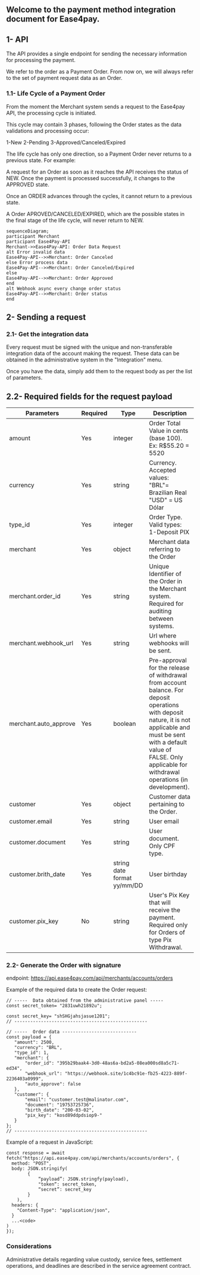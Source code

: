 ## Welcome to the payment method integration document for Ease4pay.

## 1- API

The API provides a single endpoint for sending the necessary information for processing the payment. 

We refer to the order as a Payment Order. From now on, we will always refer to the set of payment request data as an Order.

### 1.1- Life Cycle of a Payment Order

From the moment the Merchant system sends a request to the Ease4pay API, the processing cycle is initiated.

This cycle may contain 3 phases, following the Order states as the data validations and processing occur:

1-New
2-Pending
3-Approved/Canceled/Expired

The life cycle has only one direction, so a Payment Order never returns to a previous state. For example: 

A request for an Order as soon as it reaches the API receives the status of NEW. Once the payment is processed successfully, it changes to the APPROVED state.

Once an ORDER advances through the cycles, it cannot return to a previous state.

A Order APROVED/CANCELED/EXPIRED, which are the possible states in the final stage of the life cycle, will never return to NEW.

```mermaid
sequenceDiagram;
participant Merchant
participant Ease4Pay-API
Merchant->>Ease4Pay-API: Order Data Request
alt Error invalid data
Ease4Pay-API-->>Merchant: Order Canceled
else Error process data
Ease4Pay-API-->>Merchant: Order Canceled/Expired
else
Ease4Pay-API-->>Merchant: Order Approved
end
alt Webhook async every change order status
Ease4Pay-API-->>Merchant: Order status
end
```

## 2- Sending a request

### 2.1- Get the integration data

Every request must be signed with the unique and non-transferable integration data of the account making the request. These data can be obtained in the administrative system in the "Integration" menu.

Once you have the data, simply add them to the request body as per the list of parameters.

## 2.2- Required fields for the request payload

| Parameters |  Required |   Type                        | Description                                                                                                                                                                                                                    |
| ------------------------------ | ---------------  |   ------------ | ---------------------------------------------------------------------------------------------------------------------------------------------------------------------------------------------------------------------------- |
| amount                         |  Yes | integer                     | Order Total Value in cents (base 100). Ex: R$55.20 = 5520                                                                                                           |
| currency                       |  Yes | string                      | Currency. Accepted values:<br> "BRL"= Brazilian Real<br> "USD" = US Dólar                                                                                                                                       |
| type_id                        |  Yes | integer                     | Order Type. Valid types:<br> 1-Deposit PIX<br>                          |  Yes |
| merchant                       |  Yes | object                      | Merchant data referring to the Order                                                                                                                        |
| merchant.order_id              |  Yes | string                      | Unique Identifier of the Order in the Merchant system. Required for auditing between systems.                                                                |
| merchant.webhook_url           |  Yes | string                      | Url where webhooks will be sent.                                                                                                                         |
| merchant.auto_approve          |  Yes | boolean                     | Pre-approval for the release of withdrawal from account balance. For deposit operations with deposit nature, it is not applicable and must be sent with a default value of FALSE. Only applicable for withdrawal operations (in development). |
| customer                       |  Yes | object                      | Customer data pertaining to the Order.                                                                                                                    |
| customer.email                 |  Yes | string                      | User email                                                                                                                                                                                                             |
| customer.document              |  Yes | string                      | User document. Only CPF type.                                                                                                                                                                              |
| customer.brith_date            |  Yes | string date format yy/mm/DD | User birthday                                                                                                                                                                                               |
| customer.pix_key               |  No | string                      | User's Pix Key that will receive the payment. Required only for Orders of type Pix Withdrawal.                                                                                 |

### 2.2- Generate the Order with signature

endpoint: https://api.ease4pay.com/api/merchants/accounts/orders

Example of the required data to create the Order request:

```
// -----  Data obtained from the administrative panel -----
const secret_token= "2831uwh21892u";

const secret_key= "shSHGjahsjasue1201";
// --------------------------------------------------

// -----  Order data ----------------------------
const payload = {
   "amount": 2500,
   "currency": "BRL",
   "type_id": 1,
   "merchant": {
       "order_id": "395b29baak4-3d0-48as6a-bd2a5-08ea000sd8a5c71-ed34",
       "webhook_url": "https://webhook.site/1c4bc91e-fb25-4223-889f-2236403a0999",
       "auto_approve": false
   },
   "customer": {
       "email": "customer.test@malinator.com",
       "document": "19753725736",
       "birth_date": "200-03-02",
       "pix_key": "kosd89ddpdsiop9-"
   }
};
// --------------------------------------------------
```

Example of a request in JavaScript:

```
const response = await fetch("https://api.ease4pay.com/api/merchants/accounts/orders", {
  method: "POST",
  body: JSON.stringify(
        {
            “payload”: JSON.stringfy(payload),
            "token“: secret_token,
            “secret”: secret_key
        }
    ),
  headers: {
  	"Content-Type": "application/json",
  }
  ...<code>
)
});
```

### Considerations

Administrative details regarding value custody, service fees, settlement operations, and deadlines are described in the service agreement contract.
